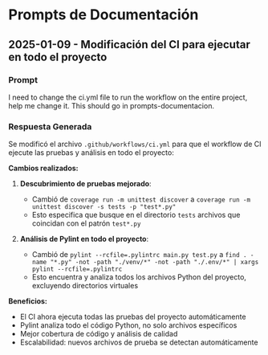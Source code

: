# Prompts de Documentación

## 2025-01-09 - Modificación del CI para ejecutar en todo el proyecto

### Prompt
I need to change the ci.yml file to run the workflow on the entire project, help me change it. This should go in prompts-documentacion.

### Respuesta Generada
Se modificó el archivo `.github/workflows/ci.yml` para que el workflow de CI ejecute las pruebas y análisis en todo el proyecto:

**Cambios realizados:**

1. **Descubrimiento de pruebas mejorado**: 
   - Cambió de `coverage run -m unittest discover` a `coverage run -m unittest discover -s tests -p "test*.py"`
   - Esto especifica que busque en el directorio `tests` archivos que coincidan con el patrón `test*.py`

2. **Análisis de Pylint en todo el proyecto**:
   - Cambió de `pylint --rcfile=.pylintrc main.py test.py` a `find . -name "*.py" -not -path "./venv/*" -not -path "./.env/*" | xargs pylint --rcfile=.pylintrc`
   - Esto encuentra y analiza todos los archivos Python del proyecto, excluyendo directorios virtuales

**Beneficios:**
- El CI ahora ejecuta todas las pruebas del proyecto automáticamente
- Pylint analiza todo el código Python, no solo archivos específicos
- Mejor cobertura de código y análisis de calidad
- Escalabilidad: nuevos archivos de prueba se detectan automáticamente

